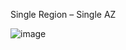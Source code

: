 Single Region – Single AZ



![image](https://user-images.githubusercontent.com/82145296/116595861-c45dd300-a8f1-11eb-93a3-a359161ef2a7.png)

